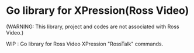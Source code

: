 # Go library for XPression(Ross Video)
(WARNING: This library, project and codes are not associated with Ross Video.)

WIP : Go library for Ross Video XPression "RossTalk" commands.